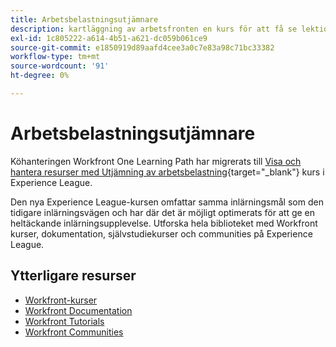 ```yaml
---
title: Arbetsbelastningsutjämnare
description: kartläggning av arbetsfronten en kurs för att få se lektionskurser
exl-id: 1c805222-a614-4b51-a621-dc059b061ce9
source-git-commit: e1850919d89aafd4cee3a0c7e83a98c71bc33382
workflow-type: tm+mt
source-wordcount: '91'
ht-degree: 0%

---
```


# Arbetsbelastningsutjämnare

Köhanteringen Workfront One Learning Path har migrerats till [Visa och hantera resurser med Utjämning av arbetsbelastning](https://experienceleague.adobe.com/?recommended=Workfront-L-1-2022.1.workloadbalancer){target="_blank"} kurs i Experience League.

Den nya Experience League-kursen omfattar samma inlärningsmål som den tidigare inlärningsvägen och har där det är möjligt optimerats för att ge en heltäckande inlärningsupplevelse.  Utforska hela biblioteket med Workfront kurser, dokumentation, självstudiekurser och communities på Experience League.

## Ytterligare resurser

* [Workfront-kurser](https://experienceleague.adobe.com/?lang=en&amp;Solution=Workfront#courses)
* [Workfront Documentation](https://experienceleague.adobe.com/docs/workfront.html)
* [Workfront Tutorials](https://experienceleague.adobe.com/docs/workfront-learn/tutorials-workfront/home.html)
* [Workfront Communities](https://experienceleaguecommunities.adobe.com/t5/workfront/ct-p/workfront)
